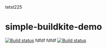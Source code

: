 tetst225

# simple-buildkite-demo
[![Build status](https://badge.buildkite.com/5ee17857bdaeb404de3a4cc62e9b0afeec9aab614c783029f2.svg)](https://buildkite.com/test-699/first-pipeline)
fdfdf
fdfdf
[![Build status](https://badge.buildkite.com/4de733a3f204547ea4235906832f4fd62bfc1776822264cee4.svg)](https://buildkite.com/faa/pipeline1)
